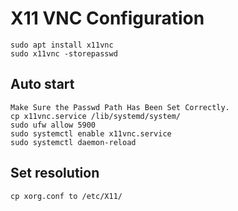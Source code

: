 # X11 VNC Configuration
	sudo apt install x11vnc
	sudo x11vnc -storepasswd

## Auto start
	Make Sure the Passwd Path Has Been Set Correctly.
	cp x11vnc.service /lib/systemd/system/
	sudo ufw allow 5900
	sudo systemctl enable x11vnc.service
	sudo systemctl daemon-reload

## Set resolution
	cp xorg.conf to /etc/X11/
